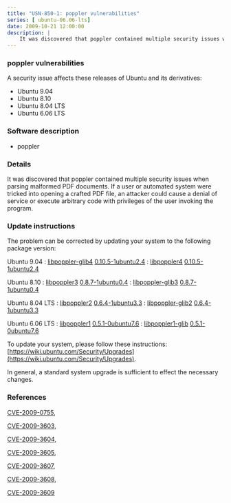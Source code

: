 ```yaml
---
title: "USN-850-1: poppler vulnerabilities"
series: [ ubuntu-06.06-lts]
date: 2009-10-21 12:00:00
description: |
    It was discovered that poppler contained multiple security issues when parsing malformed PDF documents. If a user or automated system were tricked into opening a crafted PDF file, an attacker could cause a denial of service or execute arbitrary code with privileges of the user invoking the program. 
--- 
```

 
### poppler vulnerabilities

A security issue affects these releases of Ubuntu and its derivatives:

* Ubuntu 9.04
* Ubuntu 8.10
* Ubuntu 8.04 LTS
* Ubuntu 6.06 LTS

### Software description

* poppler 

### Details

It was discovered that poppler contained multiple security issues when parsing malformed PDF documents. If a user or automated system were tricked into opening a crafted PDF file, an attacker could cause a denial of service or execute arbitrary code with privileges of the user invoking the program. 

### Update instructions

The problem can be corrected by updating your system to the following package version:

Ubuntu 9.04
 : [libpoppler-glib4](https://launchpad.net/ubuntu/+source/poppler) <span> [0.10.5-1ubuntu2.4](https://launchpad.net/ubuntu/+source/poppler/0.10.5-1ubuntu2.4) </span> 
 : [libpoppler4](https://launchpad.net/ubuntu/+source/poppler) <span> [0.10.5-1ubuntu2.4](https://launchpad.net/ubuntu/+source/poppler/0.10.5-1ubuntu2.4) </span> 

Ubuntu 8.10
 : [libpoppler3](https://launchpad.net/ubuntu/+source/poppler) <span> [0.8.7-1ubuntu0.4](https://launchpad.net/ubuntu/+source/poppler/0.8.7-1ubuntu0.4) </span> 
 : [libpoppler-glib3](https://launchpad.net/ubuntu/+source/poppler) <span> [0.8.7-1ubuntu0.4](https://launchpad.net/ubuntu/+source/poppler/0.8.7-1ubuntu0.4) </span> 

Ubuntu 8.04 LTS
 : [libpoppler2](https://launchpad.net/ubuntu/+source/poppler) <span> [0.6.4-1ubuntu3.3](https://launchpad.net/ubuntu/+source/poppler/0.6.4-1ubuntu3.3) </span> 
 : [libpoppler-glib2](https://launchpad.net/ubuntu/+source/poppler) <span> [0.6.4-1ubuntu3.3](https://launchpad.net/ubuntu/+source/poppler/0.6.4-1ubuntu3.3) </span> 

Ubuntu 6.06 LTS
 : [libpoppler1](https://launchpad.net/ubuntu/+source/poppler) <span> [0.5.1-0ubuntu7.6](https://launchpad.net/ubuntu/+source/poppler/0.5.1-0ubuntu7.6) </span> 
 : [libpoppler1-glib](https://launchpad.net/ubuntu/+source/poppler) <span> [0.5.1-0ubuntu7.6](https://launchpad.net/ubuntu/+source/poppler/0.5.1-0ubuntu7.6) </span> 

To update your system, please follow these instructions: [https://wiki.ubuntu.com/Security/Upgrades](https://wiki.ubuntu.com/Security/Upgrades).

In general, a standard system upgrade is sufficient to effect the necessary changes. 

### References

 [CVE-2009-0755](http://people.ubuntu.com/~ubuntu-security/cve/CVE-2009-0755), 

 [CVE-2009-3603](http://people.ubuntu.com/~ubuntu-security/cve/CVE-2009-3603), 

 [CVE-2009-3604](http://people.ubuntu.com/~ubuntu-security/cve/CVE-2009-3604), 

 [CVE-2009-3605](http://people.ubuntu.com/~ubuntu-security/cve/CVE-2009-3605), 

 [CVE-2009-3607](http://people.ubuntu.com/~ubuntu-security/cve/CVE-2009-3607), 

 [CVE-2009-3608](http://people.ubuntu.com/~ubuntu-security/cve/CVE-2009-3608), 

 [CVE-2009-3609](http://people.ubuntu.com/~ubuntu-security/cve/CVE-2009-3609)
 
